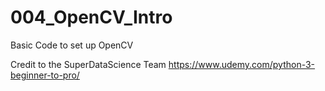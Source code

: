 # 004_OpenCV_Intro
Basic Code to set up OpenCV

Credit to the SuperDataScience Team https://www.udemy.com/python-3-beginner-to-pro/
